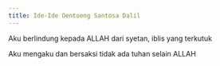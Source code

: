 ```yaml
---
title: Ide-Ide Oentoeng Santosa Dalil
---
```


Aku berlindung kepada ALLAH dari syetan, iblis yang terkutuk

Aku mengaku dan bersaksi tidak ada tuhan selain ALLAH

